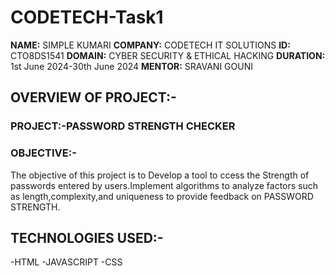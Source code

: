 # CODETECH-Task1
**NAME:** SIMPLE KUMARI
**COMPANY:** CODETECH IT SOLUTIONS
**ID:** CTO8DS1541
**DOMAIN:** CYBER SECURITY & ETHICAL HACKING
**DURATION:** 1st June 2024-30th June 2024
**MENTOR:** SRAVANI GOUNI

## OVERVIEW OF PROJECT:-

### PROJECT:-PASSWORD STRENGTH CHECKER

### OBJECTIVE:-

The objective of this project is to Develop a tool to ccess the Strength of passwords entered by users.Implement algorithms to analyze factors such as
length,complexity,and uniqueness to provide feedback on PASSWORD STRENGTH.

## TECHNOLOGIES USED:-

-HTML
-JAVASCRIPT
-CSS

